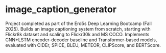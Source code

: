# image_caption_generator
Project completed as part of the Erdős Deep Learning Bootcamp (Fall 2025). Builds an image captioning system from scratch, starting with Flickr8k dataset and scaling to Flickr30k and MS COCO. Implements CNN+LSTM encoder-decoder baseline and Transformer-based models, evaluated with CIDEr, SPICE, BLEU, METEOR, CLIPScore, and BERTScore.
